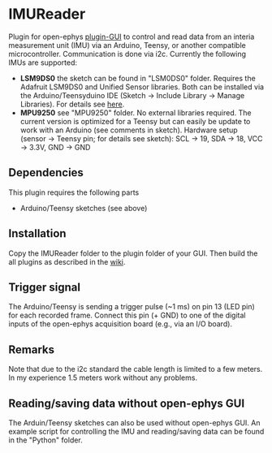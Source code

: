 # IMUReader

Plugin for open-ephys [plugin-GUI](https://github.com/open-ephys/plugin-GUI/) to control and read data from an interia measurement unit (IMU) via an Arduino, Teensy, or another compatible microcontroller. Communication is done via i2c. Currently the following IMUs are supported:

* **LSM9DS0** the sketch can be found in "LSM0DS0" folder. Requires the Adafruit LSM9DS0 and Unified Sensor libraries. Both can be installed via the Arduino/Teensyduino IDE (Sketch -> Include Library -> Manage Libraries). For details see [here](https://learn.adafruit.com/adafruit-lsm9ds0-accelerometer-gyro-magnetometer-9-dof-breakouts/overview).
* **MPU9250** see "MPU9250" folder. No external libraries required. The current version is optimized for a Teensy but can easily be update to work with an Arduino (see comments in sketch). Hardware setup (sensor -> Teensy pin; for details see sketch): SCL -> 19, SDA -> 18, VCC -> 3.3V, GND -> GND


## Dependencies

This plugin requires the following parts

- Arduino/Teensy sketches (see above)


## Installation

Copy the IMUReader folder to the plugin folder of your GUI. Then build the all plugins as described in the [wiki](https://open-ephys.atlassian.net/wiki/display/OEW/Linux).


## Trigger signal

The Arduino/Teensy is sending a trigger pulse (~1 ms) on pin 13 (LED pin) for each recorded frame. Connect this pin (+ GND) to one of the digital inputs of the open-ephys acquisition board (e.g., via an I/O board).


## Remarks

Note that due to the i2c standard the cable length is limited to a few meters. In my experience 1.5 meters work without any problems.


## Reading/saving data without open-ephys GUI

The Arduin/Teensy sketches can also be used without open-ephys GUI. An example script for controlling the IMU and reading/saving data can be found in the "Python" folder.

